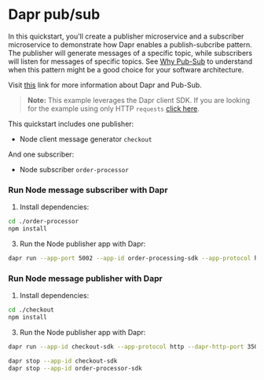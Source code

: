 # Dapr pub/sub

In this quickstart, you'll create a publisher microservice and a subscriber microservice to demonstrate how Dapr enables a publish-subcribe pattern. The publisher will generate messages of a specific topic, while subscribers will listen for messages of specific topics. See [Why Pub-Sub](#why-pub-sub) to understand when this pattern might be a good choice for your software architecture.

Visit [this](https://docs.dapr.io/developing-applications/building-blocks/pubsub/) link for more information about Dapr and Pub-Sub.

> **Note:** This example leverages the Dapr client SDK.  If you are looking for the example using only HTTP `requests` [click here](../http).

This quickstart includes one publisher:

- Node client message generator `checkout` 

And one subscriber: 
 
- Node subscriber `order-processor`

### Run Node message subscriber with Dapr

1. Install dependencies: 

<!-- STEP
name: Install Node dependencies
-->

```bash
cd ./order-processor
npm install
```
<!-- END_STEP -->
3. Run the Node publisher app with Dapr: 

<!-- STEP
name: Run Node publisher
expected_stdout_lines:
  - '== APP == Subscriber received: {"orderId":2}'
  - "Exited App successfully"
expected_stderr_lines:
working_dir: ./order-processor
output_match_mode: substring
background: true
sleep: 10
-->
    
```bash
dapr run --app-port 5002 --app-id order-processing-sdk --app-protocol http --dapr-http-port 3501 --components-path ../../../components -- npm run start
```

<!-- END_STEP -->

### Run Node message publisher with Dapr

1. Install dependencies: 

<!-- STEP
name: Install Node dependencies
-->

```bash
cd ./checkout
npm install
```
<!-- END_STEP -->
3. Run the Node publisher app with Dapr: 

<!-- STEP
name: Run Node publisher
expected_stdout_lines:
  - '== APP == Published data: {"orderId":2}'
  - '== APP == Published data: {"orderId":3}'
  - "Exited App successfully"
expected_stderr_lines:
working_dir: ./checkout
output_match_mode: substring
background: true
sleep: 10
-->
    
```bash
dapr run --app-id checkout-sdk --app-protocol http --dapr-http-port 3500 --components-path ../../../components -- npm run start
```

<!-- END_STEP -->

```bash
dapr stop --app-id checkout-sdk
dapr stop --app-id order-processor-sdk
```
